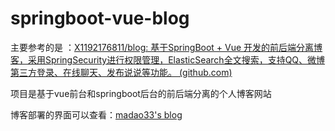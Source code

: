 # springboot-vue-blog

主要参考的是 ：[X1192176811/blog: 基于SpringBoot + Vue 开发的前后端分离博客，采用SpringSecurity进行权限管理，ElasticSearch全文搜索，支持QQ、微博第三方登录、在线聊天、发布说说等功能。 (github.com)](https://github.com/X1192176811/blog)

项目是基于vue前台和springboot后台的前后端分离的个人博客网站

博客部署的界面可以查看：[madao33's blog](http://47.108.219.199/)


